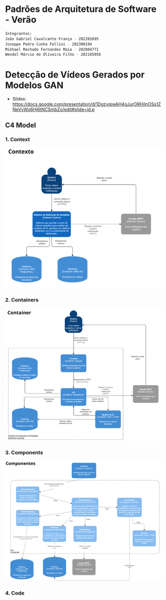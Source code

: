 # Padrões de Arquitetura de Software - Verão

```bash
Integrantes:
João Gabriel Cavalcante França - 202201695
Joseppe Pedro Cunha Fellini - 202300194
Mikhael Machado Fernandes Maia - 202004771
Wendel Márcio de Oliveira Filho - 202105056
```

# Detecção de Vídeos Gerados por Modelos GAN

* Slides: <https://docs.google.com/presentation/d/1DgzvqjwAH4gJurORHiInOSs1ZNeVvWo6Hj6tNCSmbZo/edit#slide=id.p>
  
## C4 Model

### 1. Context

<p align="center">
    <img src="images/C4_context.png" alt="Diagrama de Contexto" width="650"/>
<p>

### 2. Containers

<p align="center">
    <img src="images/C4_container.png" alt="Diagrama de Containers" width="650"/>
<p>

### 3. Components
<p align="center">
    <img src="images/C4_components.png" alt="Diagrama de Containers" width="650"/>
<p>

### 4. Code
